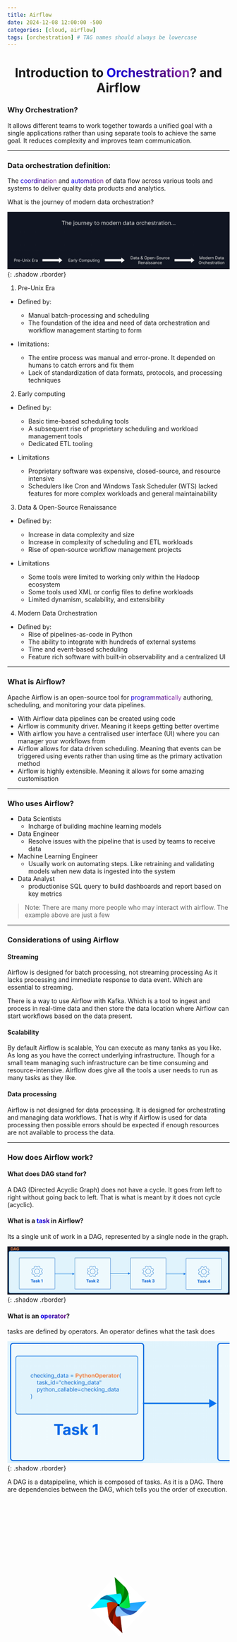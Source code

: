 ```yaml
---
title: Airflow
date: 2024-12-08 12:00:00 -500
categories: [cloud, airflow]
tags: [orchestration] # TAG names should always be lowercase
---
```

# <center>Introduction to <span class="rainbow-text">Orchestration</span>? and Airflow
</center>



### Why Orchestration?

It allows different teams to work together towards a unified goal with a single applications rather than using separate tools to achieve the same goal. It reduces complexity and improves team communication. 

---

### Data orchestration definition:
The <span class="rainbow-text">coordination</span> and <span class="rainbow-text">automation</span> of data flow across various tools and systems to deliver quality data products and analytics.

What is the journey of modern data orchestration?

![image](https://github.com/Asfandyar-Khan-2022/asfandyarkhan.github.io/blob/main/images/screenshot.png?raw=true){: .shadow .rborder}

1) Pre-Unix Era
- Defined by:
  - Manual batch-processing and scheduling
  - The foundation of the idea and need of data orchestration and workflow management starting to form

- limitations:
  - The entire process was manual and error-prone. It depended on humans to catch errors and fix them
  - Lack of standardization of data formats, protocols, and processing techniques

2) Early computing
- Defined by:
  - Basic time-based scheduling tools
  - A subsequent rise of proprietary scheduling and workload management tools
  - Dedicated ETL tooling

- Limitations
  - Proprietary software was expensive, closed-source, and resource intensive
  - Schedulers like Cron and Windows Task Scheduler (WTS) lacked features for more complex workloads and general maintainability

 3) Data & Open-Source Renaissance
- Defined by:
  - Increase in data complexity and size
  - Increase in complexity of scheduling and ETL workloads
  - Rise of open-source workflow management projects

- Limitations
  - Some tools were limited to working only within the Hadoop ecosystem
  - Some tools used XML or config files to define workloads
  - Limited dynamism, scalability, and extensibility

4) Modern Data Orchestration
- Defined by:
  - Rise of pipelines-as-code in Python
  - The ability to integrate with hundreds of external systems
  - Time and event-based scheduling
  - Feature rich software with built-in observability and a centralized UI

---

### What is Airflow?

Apache Airflow is an open-source tool for <span class="rainbow-text">programmatically</span> authoring, scheduling, and monitoring your data pipelines.

- With Airflow data pipelines can be created using code
- Airflow is community driver. Meaning it keeps getting better overtime
- With airflow you have a centralised user interface (UI) where you can manager your workflows from
- Airflow allows for data driven scheduling. Meaning that events can be triggered using events rather than using time as the primary activation method
- Airflow is highly extensible. Meaning it allows for some amazing customisation 

---

### Who uses Airflow?

- Data Scientists
  - Incharge of building machine learning models
- Data Engineer
  - Resolve issues with the pipeline that is used by teams to receive data
- Machine Learning Engineer
  - Usually work on automating steps. Like retraining and validating models when new data is ingested into the system
- Data Analyst
  - productionise SQL query to build dashboards and report based on key metrics

> Note: There are many more people who may interact with airflow. The example above are just a few

---
### Considerations of using Airflow
#### Streaming
Airflow is designed for batch processing, not streaming processing As it lacks processing and immediate response to data event. Which are essential to streaming.

There is a way to use Airflow with Kafka. Which is a tool to ingest and process in real-time data and then store the data location where Airflow can start workflows based on the data present.

#### Scalability
By default Airflow is scalable, You can execute as many tanks as you like. As long as you have the correct underlying infrastructure. Though for a small team managing such infrastructure can be time consuming and resource-intensive. Airflow does give all the tools a user needs to run as many tasks as they like.

#### Data processing
Airflow is not designed for data processing. It is designed for orchestrating and managing data workflows. That is why if Airflow is used for data processing then possible errors should be expected if enough resources are not available to process the data.

---

### How does Airflow work?

#### What does DAG stand for?
A DAG (Directed Acyclic Graph) does not have a cycle. It goes from left to right without going back to left. That is what is meant by it does not cycle (acyclic).

#### What is a <span class="rainbow-text">task</span> in Airflow?
Its a single unit of work in a DAG, represented by a single node in the graph.

![image](https://github.com/Asfandyar-Khan-2022/asfandyarkhan.github.io/blob/main/images/task.png?raw=true){: .shadow .rborder}

#### What is an <span class="rainbow-text">operator</span>?
tasks are defined by operators. An operator defines what the task does

![image](https://github.com/Asfandyar-Khan-2022/asfandyarkhan.github.io/blob/main/images/operator.png?raw=true){: .shadow .rborder}

A DAG is a datapipeline, which is composed of tasks. As it is a DAG. There are dependencies between the DAG, which tells you the order of execution.


<div class="logo-container">
        <img src="https://github.com/Asfandyar-Khan-2022/asfandyarkhan.github.io/blob/main/images/airflow.png?raw=tru" alt="Airflow Logo" class="spinning-logo">
    </div>

<style>
  .logo-container {
    display: flex;
    justify-content: center;
    align-items: center;
    height: 12vh;
  }

  .spinning-logo {
      width: 100px;
      height: 100px;
      animation: spin 4s linear infinite;
  }

  @keyframes spin {
      from {
          transform: rotate(0deg);
      }
      to {
          transform: rotate(360deg);
      }
  }

  .rborder {
    border-radius:5px;
  }

  @keyframes rainbow {
    0% { background-position: 0% 50%; }
    50% { background-position: 100% 50%; }
    100% { background-position: 0% 50%; }
  }

  .rainbow-text {
    background: linear-gradient(45deg, red, orange, yellow, green, blue, indigo, violet);
    background-size: 400% 400%;
    -webkit-background-clip: text;
    color: transparent;
    animation: rainbow 6s ease infinite;
  }
</style>